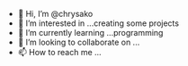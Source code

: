 - 👋 Hi, I’m @chrysako
- 👀 I’m interested in ...creating some projects 
- 🌱 I’m currently learning ...programming 
- 💞️ I’m looking to collaborate on ...
- 📫 How to reach me ...

<!---
chrysako/chrysako is a ✨ special ✨ repository because its `README.md` (this file) appears on your GitHub profile.
You can click the Preview link to take a look at your changes.
--->
